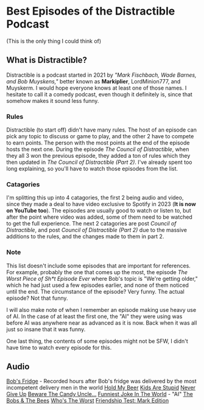 # Best Episodes of the Distractible Podcast
(This is the only thing I could think of)

## What is Distractible?
Distractible is a podcast started in 2021 by *"Mark Fischbach, Wade Barnes, and Bob Muyskens,"* better known as **Markiplier**, 
LordMinion777, and Muyskerm. I would hope everyone knows at least one of those names. I hesitate to call it a comedy podcast,
even though it definitely is, since that somehow makes it sound less funny.

### Rules
Distractible (to start off) didn't have many rules. The host of an episode can pick any topic to discuss or game to play, and the 
other 2 have to compete to earn points. The person with the most points at the end of the episode hosts the next one.
During the episode *The Council of Distractible*, when they all 3 won the previous episode, they added a ton of rules which they
then updated in *The Council of Distractible (Part 2)*. I've already spent too long explaining, so you'll have to watch those 
episodes from the list.

### Catagories
I'm splitting this up into 4 catagories, the first 2 being audio and video, since they made a deal to have video exclusive to Spotify 
in 2023 (**It is now on YouTube too**). The episodes are usually good to watch or listen to, but after the point where video was 
added, some of them need to be watched to get the full experience. The next 2 catagories are post *Council of Distractible*, and 
post *Council of Distractible (Part 2)* due to the massive additions to the rules, and the changes made to them in part 2. 

### Note
This list doesn't include some episodes that are important for references. For example, probably the one that comes up the most, the
episode *The Worst Piece of Sh\*t Episode Ever* where Bob's topic is "We're getting older," which he had just used a few episodes
earlier, and none of them noticed until the end. The circumstance of the episode? Very funny. The actual episode? Not that funny.

I will also make note of when I remember an episode making use heavy use of AI. In the case of at least the first one, the "AI" they
were using was before AI was anywhere near as advanced as it is now. Back when it was all just so insane that it was funny.

One last thing, the contents of some episodes might not be SFW, I didn't have time to watch every episode for this.

## Audio
[Bob's Fridge](https://www.youtube.com/watch?v=ETckMzplXq4) - Recorded hours after Bob's fridge was delivered by the most incompetent delivery men in the world
[Hold My Beer](https://www.youtube.com/watch?v=DoMZsxYZBdc)
[Kids Are Stupid](https://www.youtube.com/watch?v=0ewp65i0BIY)
[Never Give Up](https://www.youtube.com/watch?v=ekRjltsMpqM)
[Beware The Candy Uncle...](https://www.youtube.com/watch?v=ZZ9ddW3DP7k&t=1502s)
[Funniest Joke In The World](https://www.youtube.com/watch?v=dx8GvJAXmC0&t=1984s) - "AI"
[The Bobs & The Bees](https://www.youtube.com/watch?v=pbSMO5noMD4)
[Who's The Worst](https://www.youtube.com/watch?v=o1QctZdnTtk)
[Friendship Test: Mark Edition](https://www.youtube.com/watch?v=jsr3QCzuv-0)


